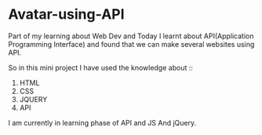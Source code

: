 # Avatar-using-API
Part of my learning about Web Dev and Today I learnt about API(Application Programming Interface) and found that we can make several websites using API.

So in this mini project I have used the knowledge about ::
1) HTML
2) CSS
3) JQUERY
4) API

I am currently in learning phase of API and JS And jQuery.

